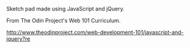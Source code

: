 Sketch pad made using JavaScript and jQuery.

From The Odin Project's Web 101 Curriculum.

http://www.theodinproject.com/web-development-101/javascript-and-jquery?re